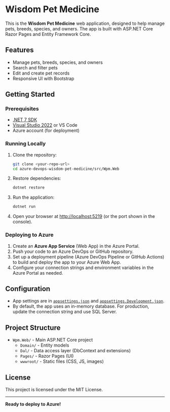 # Wisdom Pet Medicine

This is the **Wisdom Pet Medicine** web application, designed to help manage pets, breeds, species, and owners. The app is built with ASP.NET Core Razor Pages and Entity Framework Core.

## Features

- Manage pets, breeds, species, and owners
- Search and filter pets
- Edit and create pet records
- Responsive UI with Bootstrap

## Getting Started

### Prerequisites

- [.NET 7 SDK](https://dotnet.microsoft.com/download/dotnet/7.0)
- [Visual Studio 2022](https://visualstudio.microsoft.com/) or VS Code
- Azure account (for deployment)

### Running Locally

1. Clone the repository:

    ```sh
    git clone <your-repo-url>
    cd azure-devops-wisdom-pet-medicine/src/Wpm.Web
    ```

2. Restore dependencies:

    ```sh
    dotnet restore
    ```

3. Run the application:

    ```sh
    dotnet run
    ```

4. Open your browser at [http://localhost:5219](http://localhost:5219) (or the port shown in the console).

### Deploying to Azure

1. Create an **Azure App Service** (Web App) in the Azure Portal.
2. Push your code to an Azure DevOps or GitHub repository.
3. Set up a deployment pipeline (Azure DevOps Pipeline or GitHub Actions) to build and deploy the app to your Azure Web App.
4. Configure your connection strings and environment variables in the Azure Portal as needed.

## Configuration

- App settings are in [`appsettings.json`](Wpm.Web/appsettings.json) and [`appsettings.Development.json`](Wpm.Web/appsettings.Development.json).
- By default, the app uses an in-memory database. For production, update the connection string and use SQL Server.

## Project Structure

- `Wpm.Web/` - Main ASP.NET Core project
  - `Domain/` - Entity models
  - `Dal/` - Data access layer (DbContext and extensions)
  - `Pages/` - Razor Pages (UI)
  - `wwwroot/` - Static files (CSS, JS, images)

## License

This project is licensed under the MIT License.

---

**Ready to deploy to Azure!**
